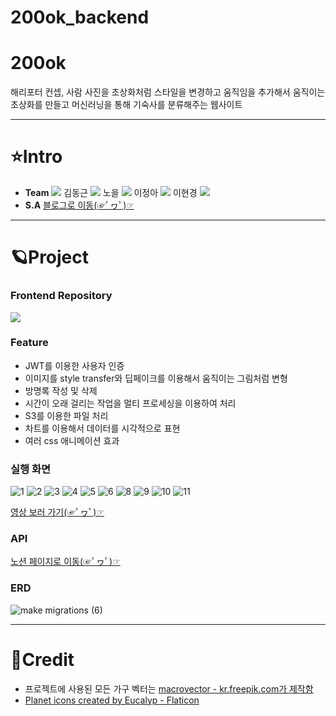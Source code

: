 # 200ok_backend
# 200ok
해리포터 컨셉, 사람 사진을 초상화처럼 스타일을 변경하고 움직임을 추가해서 움직이는 초상화를 만들고 머신러닝을 통해 기숙사를 분류해주는 웹사이트

***
# ⭐Intro
* **Team** <a href="https://github.com/cmjcum"><img src="https://img.shields.io/badge/Github-000000?style=flat-square&logo=github&logoColor=white"/></a>
김동근 <a href="https://github.com/yinmsk"><img src="https://img.shields.io/badge/Github-000000?style=flat-square&logo=github&logoColor=white"/></a>
노을 <a href="https://github.com/minkkky"><img src="https://img.shields.io/badge/Github-000000?style=flat-square&logo=github&logoColor=white"/></a>
이정아 <a href="https://github.com/zeonga1102"><img src="https://img.shields.io/badge/Github-000000?style=flat-square&logo=github&logoColor=white"/></a>
이현경 <a href="https://github.com/LULULALA2"><img src="https://img.shields.io/badge/Github-000000?style=flat-square&logo=github&logoColor=white"/></a>
* **S.A** <a href="https://cold-charcoal.tistory.com/118">블로그로 이동(☞ﾟヮﾟ)☞</a>
***
# 🪐Project
### Frontend Repository
<a href="https://github.com/cmjcum/WM_front"><img src="https://img.shields.io/badge/Github-000000?style=flat-square&logo=github&logoColor=white"/></a>
### Feature
* JWT를 이용한 사용자 인증
* 이미지를 style transfer와 딥페이크를 이용해서 움직이는 그림처럼 변형
* 방명록 작성 및 삭제
* 시간이 오래 걸리는 작업을 멀티 프로세싱을 이용하여 처리
* S3를 이용한 파일 처리
* 차트를 이용해서 데이터를 시각적으로 표현
* 여러 css 애니메이션 효과
### 실행 화면
![1](https://user-images.githubusercontent.com/104487608/185337073-dd08e989-2b82-4bde-9849-25d4c3a96d6e.png)
![2](https://user-images.githubusercontent.com/104487608/185337169-7cf88075-2f14-4afa-83ac-79b98b81bd4a.png)
![3](https://user-images.githubusercontent.com/104487608/185337253-76a48e32-795a-4d6b-830a-9b3aa313047c.png)
![4](https://user-images.githubusercontent.com/104487608/185337365-f25f3be5-acf2-4571-902a-b957cf6886c8.png)
![5](https://user-images.githubusercontent.com/104487608/185337446-cf8ef780-6fdb-4ab7-b454-130295e914ae.png)
![6](https://user-images.githubusercontent.com/104487608/185337481-6508a8ff-9348-43b0-a7bb-0eadd49ee7ec.png)
![8](https://user-images.githubusercontent.com/104487608/185337783-58c5f8bc-4a68-4f63-9a21-66a51435a820.png)
![9](https://user-images.githubusercontent.com/104487608/185337975-d8fdcd00-a76e-41df-bb8f-775970fd299e.png)
![10](https://user-images.githubusercontent.com/104487608/185338118-ffe6b112-f5ac-402d-a8e3-9f456adfb8d1.png)
![11](https://user-images.githubusercontent.com/104487608/185338404-602a3354-4c19-4546-8df8-46ccbcd7bb20.png)

<a href="https://cold-charcoal.tistory.com/116">영상 보러 가기(☞ﾟヮﾟ)☞</a>
### API
<a href="https://typingmylife.notion.site/MakeMigrations-API-88de2c1a1ccd457c9059c8b55ee3dc70">노션 페이지로 이동(☞ﾟヮﾟ)☞</a>
### ERD
![make migrations (6)](https://user-images.githubusercontent.com/71905164/182602214-7d8cf839-76d6-4d30-af03-99d5f9481137.png)
***
# 🌠Credit
* 프로젝트에 사용된 모든 가구 벡터는 <a href='https://kr.freepik.com/author/macrovector'>macrovector - kr.freepik.com가 제작함</a>
* <a href="https://www.flaticon.com/free-icons/planet" title="planet icons">Planet icons created by Eucalyp - Flaticon</a>
